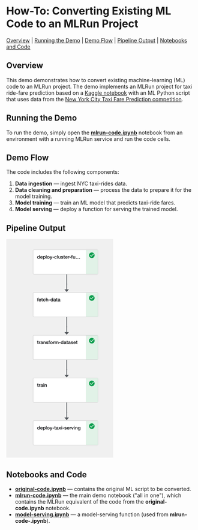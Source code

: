 # How-To: Converting Existing ML Code to an MLRun Project

[Overview](#overview)&nbsp;| [Running the Demo](#demo-run)&nbsp;| [Demo Flow](#demo-flow)&nbsp;| [Pipeline Output](#pipeline-output)&nbsp;| [Notebooks and Code](#notebooks-and-code)

## Overview

This demo demonstrates how to convert existing machine-learning (ML) code to an MLRun project.
The demo implements an MLRun project for taxi ride-fare prediction based on a [Kaggle notebook](https://www.kaggle.com/jsylas/python-version-of-top-ten-rank-r-22-m-2-88) with an ML Python script that uses data from the [New York City Taxi Fare Prediction competition](https://www.kaggle.com/c/new-york-city-taxi-fare-prediction).

<a id="demo-run"></a>
## Running the Demo

To run the demo, simply open the [**mlrun-code.ipynb**](./mlrun-code.ipynb) notebook from an environment with a running MLRun service and run the code cells.

<a id="demo-flow"></a>
## Demo Flow

The code includes the following components:

1. **Data ingestion** &mdash; ingest NYC taxi-rides data.
2. **Data cleaning and preparation** &mdash; process the data to prepare it for the model training.
3. **Model training** &mdash; train an ML model that predicts taxi-ride fares.
4. **Model serving** &mdash; deploy a function for serving the trained model.

<a id="pipeline-output"></a>
## Pipeline Output

<p><img src="../docs/converting-to-mlrun-pipeline.png" alt="converting-to-mlrun pipeline output"/></p>

<a id="notebooks-and-code"></a>
## Notebooks and Code

- [**original-code.ipynb**](./original-code.ipynb) &mdash; contains the original ML script to be converted.
- [**mlrun-code.ipynb**](./mlrun-code.ipynb) &mdash; the main demo notebook ("all in one"), which contains the MLRun equivalent of the code from the **original-code.ipynb** notebook.
- [**model-serving.ipynb**](./model-serving.ipynb) &mdash; a model-serving function (used from **mlrun-code-.ipynb**).

